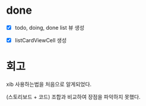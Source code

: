 # done

- [x] todo, doing, done list 뷰 생성
- [x] listCardViewCell 생성





# 회고

xib 사용하는법을 처음으로 알게되었다.

(스토리보드 + 코드) 조합과 비교하여 장점을 파악하지 못했다.
